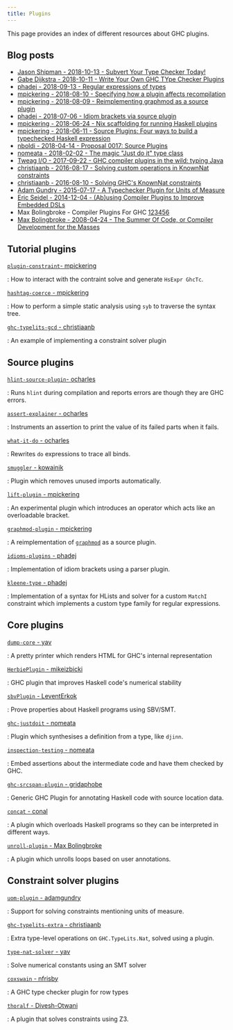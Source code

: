```yaml
---
title: Plugins
---
```


This page provides an index of different resources about GHC plugins.

## Blog posts

* [Jason Shipman - 2018-10-13 - Subvert Your Type Checker Today!](https://jship.github.io/posts/2018-10-13-subvert-your-type-checker-today.html)
* [Gabe Dijkstra - 2018-10-11 - Write Your Own GHC TYpe Checker Plugins](https://skillsmatter.com/skillscasts/12388-write-your-own-ghc-type-checker-plugins#video)
* [phadej - 2018-09-13 - Regular expressions of types](http://oleg.fi/gists/posts/2018-09-13-regular-expressions-of-types.html)
* [mpickering - 2018-08-10 - Specifying how a plugin affects recompilation](http://mpickering.github.io/posts/2018-08-10-plugins-recompilation.html)
* [mpickering - 2018-08-09 - Reimplementing graphmod as a source plugin](http://mpickering.github.io/posts/2018-08-09-source-plugin-graphmod.html)
* [phadej - 2018-07-06 - Idiom brackets via source plugin](http://oleg.fi/gists/posts/2018-07-06-idiom-brackets-via-source-pluging.html)
* [mpickering - 2018-06-24 - Nix scaffolding for running Haskell plugins](http://mpickering.github.io/posts/2018-06-24-haskell-nix-plugins.html)
* [mpickering - 2018-06-11 - Source Plugins: Four ways to build a typechecked Haskell expression](http://mpickering.github.io/posts/2018-06-11-source-plugins.html)
* [nboldi - 2018-04-14 - Proposal 0017: Source Plugins](https://github.com/ghc-proposals/ghc-proposals/blob/master/proposals/0017-source-plugins.rst)
* [nomeata - 2018-02-02 - The magic "Just do it" type class](https://www.joachim-breitner.de/blog/735-The_magic_%E2%80%9CJust_do_it%E2%80%9D_type_class)
* [Tweag I/O - 2017-09-22 - GHC compiler plugins in the wild: typing Java](https://www.tweag.io/posts/2017-09-22-inline-java-ghc-plugin.html)
* [christiaanb - 2016-08-17 - Solving custom operations in KnownNat constraints](https://qbaylogic.com/blog/2016/08/17/solving-knownnat-custom-operations.html)
* [christiaanb - 2016-08-10 - Solving GHC's KnownNat constraints](https://qbaylogic.com/blog/2016/08/10/solving-knownnat-constraints-plugin.html)
* [Adam Gundry - 2015-07-17 - A Typechecker Plugin for Units of Measure](http://adam.gundry.co.uk/pub/typechecker-plugins/)
* [Eric Seidel - 2014-12-04 - (Ab)using Compiler Plugins to Improve Embedded DSLs](https://galois.com/blog/2014/12/abusing-compiler-plugins-improve-embedded-dsls/)
* Max Bolingbroke - Compiler Plugins For GHC [1](http://blog.omega-prime.co.uk/2008/06/15/compiler-plugins-for-ghc-the-first-week/)[2](http://blog.omega-prime.co.uk/2008/06/23/compiler-plugins-for-ghc-week-two/)[34](http://blog.omega-prime.co.uk/2008/07/05/compiler-plugins-for-ghc-weeks-three-and-four/)[5](http://blog.omega-prime.co.uk/2008/07/14/compiler-plugins-for-ghc-week-five/)[6](http://blog.omega-prime.co.uk/2008/07/22/compiler-plugins-for-ghc-week-six/)
* [Max Bolingbroke - 2008-04-24 - The Summer Of Code, or Compiler Development for the Masses](http://blog.omega-prime.co.uk/2008/04/24/the-summer-of-code-or-compiler-development-for-the-masses/)


## Tutorial plugins

[`plugin-constraint`- mpickering](https://github.com/mpickering/plugin-constraint)

: How to interact with the contraint solve and generate `HsExpr GhcTc`.

[`hashtag-coerce` - mpickering](https://github.com/mpickering/hashtag-coerce)

: How to perform a simple static analysis using `syb` to traverse the syntax tree.

[`ghc-typelits-gcd` - christiaanb](https://github.com/christiaanb/ghc-typelits-gcd)

: An example of implementing a constraint solver plugin

## Source plugins

[`hlint-source-plugin`- ocharles](https://github.com/ocharles/hlint-source-plugin)

: Runs `hlint` during compilation and reports errors are though
they are GHC errors.

[`assert-explainer` - ocharles](https://github.com/ocharles/assert-explainer)

: Instruments an assertion to print the value of its failed parts when it fails.

[`what-it-do` - ocharles](https://github.com/ocharles/what-it-do)

: Rewrites `do` expressions to trace all binds.

[`smuggler` - kowainik](https://github.com/kowainik/smuggler)

: Plugin which removes unused imports automatically.

[`lift-plugin` - mpickering](https://github.com/mpickering/lift-plugin)

: An experimental plugin which introduces an operator which acts like an overloadable
bracket.

[`graphmod-plugin` - mpickering](https://github.com/mpickering/graphmod-plugin)

: A reimplementation of [`graphmod`](https://github.com/yav/graphmod) as a source plugin.

[`idioms-plugins` - phadej](https://github.com/phadej/idioms-plugins)

: Implementation of idiom brackets using a parser plugin.

[`kleene-type` - phadej](https://github.com/phadej/kleene-type)

: Implementation of a syntax for HLists and solver for a custom `MatchI` constraint
which implements a custom type family for regular expressions.



## Core plugins

[`dump-core` - yav](https://github.com/yav/dump-core)

: A pretty printer which renders HTML for GHC's internal representation

[`HerbiePlugin` - mikeizbicki](https://github.com/mikeizbicki/HerbiePlugin)

: GHC plugin that improves Haskell code's numerical stability

[`sbvPlugin` - LeventErkok](http://hackage.haskell.org/package/sbvPlugin)

: Prove properties about Haskell programs using SBV/SMT.

[`ghc-justdoit` - nomeata](https://github.com/nomeata/ghc-justdoit)

: Plugin which synthesises a definition from a type, like `djinn`.

[`inspection-testing` - nomeata](https://github.com/nomeata/inspection-testing)

: Embed assertions about the intermediate code and have them checked by GHC.

[`ghc-srcspan-plugin` - gridaphobe](https://github.com/gridaphobe/ghc-srcspan-plugin)

: Generic GHC Plugin for annotating Haskell code with source location data.

[`concat` - conal](https://github.com/conal/concat)

: A plugin which overloads Haskell programs so they can be interpreted in
different ways.

[`unroll-plugin` - Max Bolingbroke](https://github.com/batterseapower/unroll-plugin)

: A plugin which unrolls loops based on user annotations.


## Constraint solver plugins

[`uom-plugin` - adamgundry](https://github.com/adamgundry/uom-plugin/)

: Support for solving constraints mentioning units of measure.

[`ghc-typelits-extra` - christiaanb](https://github.com/clash-lang/ghc-typelits-extra)

: Extra type-level operations on `GHC.TypeLits.Nat`, solved using a plugin.

[`type-nat-solver` - yav](https://github.com/yav/type-nat-solver)

: Solve numerical constants using an SMT solver

[`coxswain` - nfrisby](https://github.com/nfrisby/coxswain)

: A GHC type checker plugin for row types

[`thoralf` - Divesh-Otwani](https://github.com/Divesh-Otwani/the-thoralf-plugin)

: A plugin that solves constraints using Z3.



